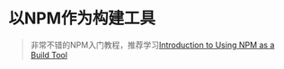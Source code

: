 # 以NPM作为构建工具

> 非常不错的NPM入门教程，推荐学习[Introduction to Using NPM as a Build Tool](https://medium.com/@dabit3/introduction-to-using-npm-as-a-build-tool-b41076f488b0#.iyi0set1g)
